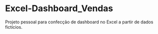 # Excel-Dashboard_Vendas
Projeto pessoal para confecção de dashboard no Excel a partir de dados fictícios.
